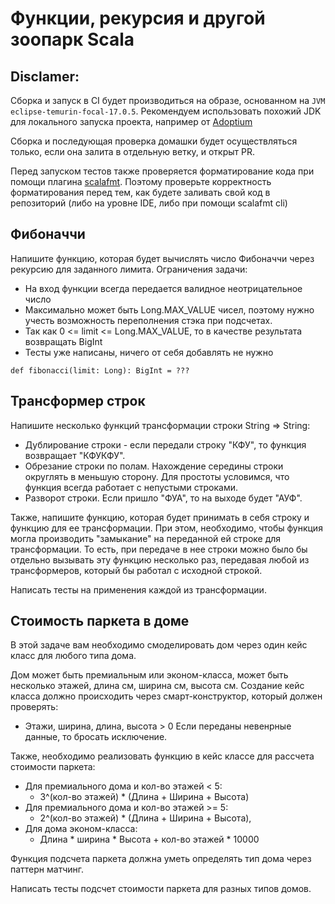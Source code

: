 # Функции, рекурсия и другой зоопарк Scala
## Disclamer: 
Cборка и запуск в CI будет производиться на образе, основанном на `JVM eclipse-temurin-focal-17.0.5`. Рекомендуем использовать похожий JDK для локального запуска проекта, например от [Adoptium](https://adoptium.net/marketplace/)

Сборка и последующая проверка домашки будет осуществляться только, если она залита в отдельную ветку, и открыт PR.

Перед запуском тестов также проверяется форматирование кода при помощи плагина [scalafmt](https://scalameta.org/scalafmt/docs/installation.html). Поэтому проверьте корректность форматирования перед тем, как будете заливать свой код в репозиторий (либо на уровне IDE, либо при помощи scalafmt cli)

## Фибоначчи
Напишите функцию, которая будет вычислять число Фибоначчи через рекурсию для заданного лимита.
Ограничения задачи: 
* На вход функции всегда передается валидное неотрицательное число
* Максимально может быть Long.MAX_VALUE чисел, поэтому нужно учесть возможность переполнения стэка при подсчетах. 
* Так как 0 <= limit <= Long.MAX_VALUE, то в качестве результата возвращать BigInt
* Тесты уже написаны, ничего от себя добавлять не нужно


```scala=
def fibonacci(limit: Long): BigInt = ???
```

## Трансформер строк
Напишите несколько функций трансформации строки String => String:
 - Дублирование строки - если передали строку "КФУ", то функция возвращает "КФУКФУ".
 - Обрезание строки по полам. Нахождение середины строки округлять в меньшую сторону. Для простоты условимся, что функция всегда работает с непустыми строками.
 - Разворот строки. Если пришло "ФУА", то на выходе будет "АУФ".

Также, напишите функцию, которая будет принимать в себя строку и функцию для ее трансформации. 
При этом, необходимо, чтобы функция могла производить "замыкание" на переданной ей строке для трансформации. То есть, при передаче в нее строки можно было бы отдельно вызывать эту функцию несколько раз, передавая любой из трансформеров, который бы работал с исходной строкой.

Написать тесты на применения каждой из трансформации.

## Стоимость паркета в доме

В этой задаче вам необходимо смоделировать дом через один кейс класс для любого типа дома.

Дом может быть премиальным или эконом-класса, может быть несколько этажей, длина см, ширина см, высота см. 
Создание кейс класса должно происходить через смарт-конструктор, который должен проверять:
* Этажи, ширина, длина, высота > 0
Если переданы невенрные данные, то бросать исключение.

Также, необходимо реализовать функцию в кейс классе для рассчета стоимости паркета:
* Для премиального дома и кол-во этажей < 5:
  * 3^(кол-во этажей) * (Длина + Ширина + Высота)
* Для премиального дома и кол-во этажей >= 5:
  * 2^(кол-во этажей) * (Длина + Ширина + Высота), 
* Для дома эконом-класса:
  * Длина * ширина * Высота + кол-во этажей * 10000

Функция подсчета паркета должна уметь определять тип дома через паттерн матчинг.

Написать тесты подсчет стоимости паркета для разных типов домов.
